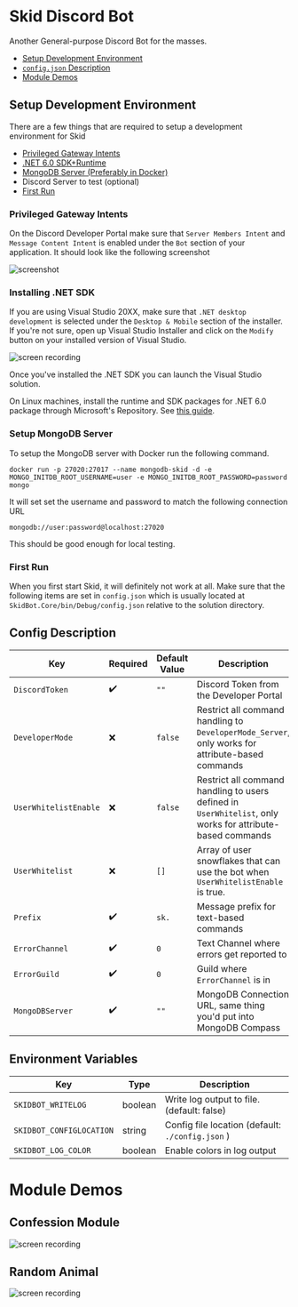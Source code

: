 # Skid Discord Bot
Another General-purpose Discord Bot for the masses.

- [Setup Development Environment](#setup-development-environment)
- [`config.json` Description](#config-description)
- [Module Demos](#module-demos)

## Setup Development Environment

There are a few things that are required to setup a development environment for Skid
- [Privileged Gateway Intents](#privileged-gateway-intents)
- [.NET 6.0 SDK+Runtime](#installing-net-sdk)
- [MongoDB Server (Preferably in Docker)](#setup-mongodb-server)
- Discord Server to test (optional)
- [First Run](#first-run)

### Privileged Gateway Intents
On the Discord Developer Portal make sure that `Server Members Intent` and `Message Content Intent` is enabled under the `Bot` section of your application. It should look like the following screenshot

![screenshot](https://res.kate.pet/upload/f8da69ab-1d8b-4b95-9f4c-541b8bee953f/firefox_rhTUUBcWwc.png)

### Installing .NET SDK
If you are using Visual Studio 20XX, make sure that `.NET desktop development` is selected under the `Desktop & Mobile` section of the installer. If you're not sure, open up Visual Studio Installer and click on the `Modify` button on your installed version of Visual Studio.

![screen recording](https://res.kate.pet/upload/fa204728-ccf1-4a6e-8f70-abf120eb5c49/setup_18x4FGb9x3.gif)

Once you've installed the .NET SDK you can launch the Visual Studio solution.

On Linux machines, install the runtime and SDK packages for .NET 6.0 package through Microsoft's Repository. See [this guide](https://learn.microsoft.com/en-us/dotnet/core/install/linux).

### Setup MongoDB Server
To setup the MongoDB server with Docker run the following command.

```
docker run -p 27020:27017 --name mongodb-skid -d -e MONGO_INITDB_ROOT_USERNAME=user -e MONGO_INITDB_ROOT_PASSWORD=password mongo
```

It will set set the username and password to match the following connection URL
```
mongodb://user:password@localhost:27020
```

This should be good enough for local testing.

### First Run

When you first start Skid, it will definitely not work at all. Make sure that the following items are set in `config.json` which is usually located at `SkidBot.Core/bin/Debug/config.json` relative to the solution directory.

## Config Description
| Key | Required | Default Value | Description |
| --- | -------- | ------------- | ----------- |
| `DiscordToken` | ✔️ | `""` | Discord Token from the Developer Portal |
| `DeveloperMode` | ❌ | `false` | Restrict all command handling to `DeveloperMode_Server`, only works for attribute-based commands |
| `UserWhitelistEnable` | ❌ | `false` | Restrict all command handling to users defined in `UserWhitelist`, only works for attribute-based commands |
| `UserWhitelist` | ❌ | `[]` | Array of user snowflakes that can use the bot when `UserWhitelistEnable` is true.
| `Prefix` | ✔️ | `sk.` | Message prefix for text-based commands |
| `ErrorChannel` | ✔️ | `0` | Text Channel where errors get reported to |
| `ErrorGuild` | ✔️ | `0` | Guild where `ErrorChannel` is in |
| `MongoDBServer` | ✔️ | `""` | MongoDB Connection URL, same thing you'd put into MongoDB Compass |

## Environment Variables
| Key | Type | Description |
| --- | ---- | ----------- |
| `SKIDBOT_WRITELOG` | boolean | Write log output to file. (default: false) |
| `SKIDBOT_CONFIGLOCATION` | string | Config file location (default: `./config.json` ) |
| `SKIDBOT_LOG_COLOR` | boolean | Enable colors in log output |

# Module Demos
## Confession Module
![screen recording](https://res.kate.pet/upload/03bcb777-911d-4774-9454-523b3b238267/DiscordCanary_S5Wm6jtwOd.gif)
## Random Animal
![screen recording](https://res.kate.pet/upload/fd22bbc7-2ec1-4f71-9b28-bf23c0aafdca/DiscordCanary_y05soKK3fv.gif)
